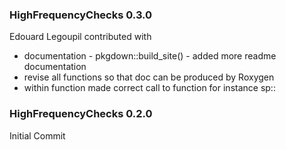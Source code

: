 ### HighFrequencyChecks 0.3.0

 Edouard Legoupil contributed with 
 * documentation - pkgdown::build_site() - added more readme documentation
 * revise all functions so that doc can be produced by Roxygen
 * within function made correct call to function for instance sp::
 
### HighFrequencyChecks 0.2.0

 Initial Commit
